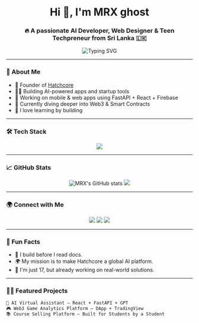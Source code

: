 <h1 align="center">Hi 👋, I'm MRX ghost</h1>
<h3 align="center">🔥 A passionate AI Developer, Web Designer & Teen Techpreneur from Sri Lanka 🇱🇰</h3>

<p align="center">
  <img src="https://readme-typing-svg.herokuapp.com?font=Fira+Code&duration=4000&pause=1000&center=true&vCenter=true&width=435&lines=AI+Enthusiast+%7C+Web3+Innovator;Turning+Ideas+into+Products;Building+Hatchcore+%F0%9F%94%A5;Always+Learning%2C+Always+Building" alt="Typing SVG" />
</p>

---

### 🧠 About Me
- 🚀 Founder of [Hatchcore](https://github.com/your-link)
- 👨‍💻 Building AI-powered apps and startup tools
- 📱 Working on mobile & web apps using FastAPI + React + Firebase
- 🌱 Currently diving deeper into Web3 & Smart Contracts
- 🧾 I love learning by building

---

### 🛠️ Tech Stack
<div align="center">
  <img src="https://skillicons.dev/icons?i=python,fastapi,react,js,nodejs,html,css,firebase,mongodb,postgresql,linux,arduino,git" />
</div>

---

### 📈 GitHub Stats
<p align="center">
  <img src="https://github-readme-stats.vercel.app/api?username=MRXghost&show_icons=true&theme=radical" alt="MRX's GitHub stats" />
  <img src="https://github-readme-stats.vercel.app/api/top-langs/?username=MRXghost&layout=compact&theme=radical" />
</p>

---

### 🌍 Connect with Me
<p align="center">
  <a href="https://linkedin.com/in/your-link" target="_blank"><img src="https://img.shields.io/badge/LinkedIn-blue?style=flat&logo=linkedin" /></a>
  <a href="mailto:your-email@gmail.com"><img src="https://img.shields.io/badge/Email-red?style=flat&logo=gmail" /></a>
  <a href="https://twitter.com/yourhandle" target="_blank"><img src="https://img.shields.io/badge/Twitter-1DA1F2?style=flat&logo=twitter&logoColor=white" /></a>
</p>

---

### 🧩 Fun Facts
- 🧠 I build before I read docs.
- 🌍 My mission is to make Hatchcore a global AI platform.
- 🧒 I'm just 17, but already working on real-world solutions.

---

### 🧑‍💻 Featured Projects
```bash
🚀 AI Virtual Assistant – React + FastAPI + GPT
🎮 Web3 Game Analytics Platform – DApp + TradingView
📚 Course Selling Platform – Built for Students by a Student
